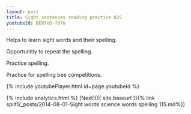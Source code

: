 ```yaml
---
layout: post
title: Sight sentences reading practice 825
youtubeId: BEN7eD-fd7o
---
```

 
 
Helps to learn sight words and their spelling.

Opportunitiy to repeat the spelling. 

Practice spelling. 
 
Practice for spelling bee competitions. 
 
{% include youtubePlayer.html id=page.youtubeId %}
 
 
{% include analytics.html %} 
[Next]({{ site.baseurl }}{% link  split1/_posts/2014-08-01-Sight words science words spelling 115.md%})
 
